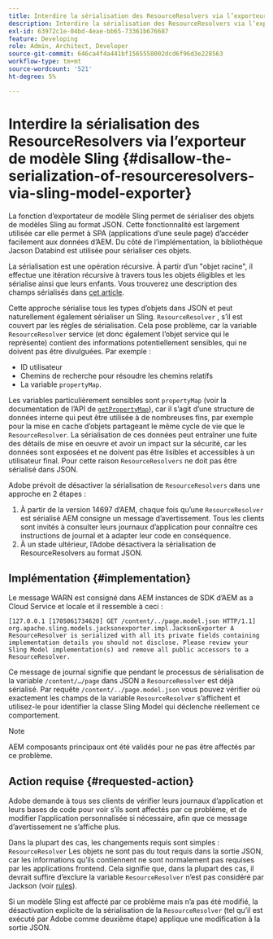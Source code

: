 ```yaml
---
title: Interdire la sérialisation des ResourceResolvers via l’exporteur de modèle Sling
description: Interdire la sérialisation des ResourceResolvers via l’exporteur de modèle Sling
exl-id: 63972c1e-04bd-4eae-bb65-73361b676687
feature: Developing
role: Admin, Architect, Developer
source-git-commit: 646ca4f4a441bf1565558002dcd6f96d3e228563
workflow-type: tm+mt
source-wordcount: '521'
ht-degree: 5%

---
```


# Interdire la sérialisation des ResourceResolvers via l’exporteur de modèle Sling {#disallow-the-serialization-of-resourceresolvers-via-sling-model-exporter}

La fonction d’exportateur de modèle Sling permet de sérialiser des objets de modèles Sling au format JSON. Cette fonctionnalité est largement utilisée car elle permet à SPA (applications d’une seule page) d’accéder facilement aux données d’AEM. Du côté de l’implémentation, la bibliothèque Jacson Databind est utilisée pour sérialiser ces objets.

La sérialisation est une opération récursive. À partir d’un &quot;objet racine&quot;, il effectue une itération récursive à travers tous les objets éligibles et les sérialise ainsi que leurs enfants. Vous trouverez une description des champs sérialisés dans [cet article](https://www.baeldung.com/jackson-field-serializable-deserializable-or-not).

Cette approche sérialise tous les types d’objets dans JSON et peut naturellement également sérialiser un Sling. `ResourceResolver` , s’il est couvert par les règles de sérialisation. Cela pose problème, car la variable `ResourceResolver` service (et donc également l’objet service qui le représente) contient des informations potentiellement sensibles, qui ne doivent pas être divulguées. Par exemple :

* ID utilisateur
* Chemins de recherche pour résoudre les chemins relatifs
* La variable `propertyMap`.

Les variables particulièrement sensibles sont `propertyMap` (voir la documentation de l’API de [`getPropertyMap`](https://sling.apache.org/apidocs/sling12/org/apache/sling/api/resource/ResourceResolver.html#getPropertyMap--)), car il s’agit d’une structure de données interne qui peut être utilisée à de nombreuses fins, par exemple pour la mise en cache d’objets partageant le même cycle de vie que le `ResourceResolver`. La sérialisation de ces données peut entraîner une fuite des détails de mise en oeuvre et avoir un impact sur la sécurité, car les données sont exposées et ne doivent pas être lisibles et accessibles à un utilisateur final. Pour cette raison `ResourceResolvers` ne doit pas être sérialisé dans JSON.

Adobe prévoit de désactiver la sérialisation de `ResourceResolvers` dans une approche en 2 étapes :

1. À partir de la version 14697 d’AEM, chaque fois qu’une `ResourceResolver` est sérialisé AEM consigne un message d’avertissement. Tous les clients sont invités à consulter leurs journaux d’application pour connaître ces instructions de journal et à adapter leur code en conséquence.
1. À un stade ultérieur, l’Adobe désactivera la sérialisation de ResourceResolvers au format JSON.

## Implémentation {#implementation}

Le message WARN est consigné dans AEM instances de SDK d’AEM as a Cloud Service et locale et il ressemble à ceci :

```
[127.0.0.1 [1705061734620] GET /content/../page.model.json HTTP/1.1] org.apache.sling.models.jacksonexporter.impl.JacksonExporter A ResourceResolver is serialized with all its private fields containing implementation details you should not disclose. Please review your Sling Model implementation(s) and remove all public accessors to a ResourceResolver.
```

Ce message de journal signifie que pendant le processus de sérialisation de la variable `/content/…/page` dans JSON a `ResourceResolver` est déjà sérialisé. Par requête `/content/../page.model.json` vous pouvez vérifier où exactement les champs de la variable `ResourceResolver` s’affichent et utilisez-le pour identifier la classe Sling Model qui déclenche réellement ce comportement.


>[!NOTE]
>
>AEM composants principaux ont été validés pour ne pas être affectés par ce problème.

## Action requise {#requested-action}

Adobe demande à tous ses clients de vérifier leurs journaux d’application et leurs bases de code pour voir s’ils sont affectés par ce problème, et de modifier l’application personnalisée si nécessaire, afin que ce message d’avertissement ne s’affiche plus.

Dans la plupart des cas, les changements requis sont simples : `ResourceResolver` Les objets ne sont pas du tout requis dans la sortie JSON, car les informations qu’ils contiennent ne sont normalement pas requises par les applications frontend. Cela signifie que, dans la plupart des cas, il devrait suffire d’exclure la variable `ResourceResolver` n’est pas considéré par Jackson (voir [rules](https://www.baeldung.com/jackson-field-serializable-deserializable-or-not)).

Si un modèle Sling est affecté par ce problème mais n’a pas été modifié, la désactivation explicite de la sérialisation de la `ResourceResolver` (tel qu’il est exécuté par Adobe comme deuxième étape) applique une modification à la sortie JSON.
